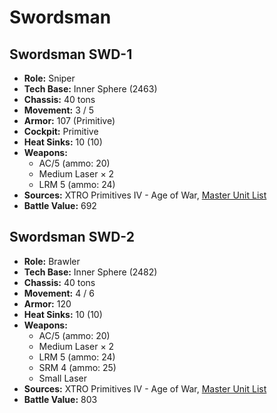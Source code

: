 # Swordsman
## Swordsman SWD-1
- **Role:** Sniper
- **Tech Base:** Inner Sphere (2463)
- **Chassis:** 40 tons
- **Movement:** 3 / 5
- **Armor:** 107 (Primitive)
- **Cockpit:** Primitive
- **Heat Sinks:** 10 (10)
- **Weapons:**
  - AC/5 (ammo: 20)
  - Medium Laser × 2
  - LRM 5 (ammo: 24)
- **Sources:** XTRO Primitives IV - Age of War, [Master Unit List](http://masterunitlist.info/Unit/Details/7181/swordsman-swd-1)
- **Battle Value:** 692

## Swordsman SWD-2
- **Role:** Brawler
- **Tech Base:** Inner Sphere (2482)
- **Chassis:** 40 tons
- **Movement:** 4 / 6
- **Armor:** 120
- **Heat Sinks:** 10 (10)
- **Weapons:**
  - AC/5 (ammo: 20)
  - Medium Laser × 2
  - LRM 5 (ammo: 24)
  - SRM 4 (ammo: 25)
  - Small Laser
- **Sources:** XTRO Primitives IV - Age of War, [Master Unit List](http://masterunitlist.info/Unit/Details/7182/swordsman-swd-2)
- **Battle Value:** 803

